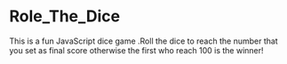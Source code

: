 # Role_The_Dice
 This is a fun JavaScript dice game .Roll the dice to reach the number that you set as final score otherwise the first who reach 100 is the winner!
